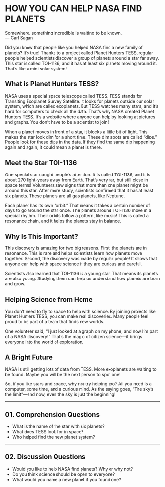 # HOW YOU CAN HELP NASA FIND PLANETS

Somewhere, something incredible is waiting to be known.  
— Carl Sagan  

Did you know that people like you helped NASA find a new family of planets? It’s true! Thanks to a project called Planet Hunters TESS, regular people helped scientists discover a group of planets around a star far away. This star is called TOI-1136, and it has at least six planets moving around it. That’s like a mini solar system!  

## What is Planet Hunters TESS?  

NASA uses a special space telescope called TESS. TESS stands for Transiting Exoplanet Survey Satellite. It looks for planets outside our solar system, which are called exoplanets. But TESS watches many stars, and it’s hard for computers to check all the data. That’s why NASA created Planet Hunters TESS. It’s a website where anyone can help by looking at pictures and graphs. You don’t have to be a scientist to join!  

When a planet moves in front of a star, it blocks a little bit of light. This makes the star look dim for a short time. These dim spots are called “dips.” People look for these dips in the data. If they find the same dip happening again and again, it could mean a planet is there.  

## Meet the Star TOI-1136  

One special star caught people’s attention. It is called TOI-1136, and it is about 270 light-years away from Earth. That’s very far, but still close in space terms! Volunteers saw signs that more than one planet might be around this star. After more study, scientists confirmed that it has at least six planets. These planets are all gas planets, like Neptune.  

Each planet has its own “orbit.” That means it takes a certain number of days to go around the star once. The planets around TOI-1136 move in a special rhythm. Their orbits follow a pattern, like music! This is called a resonance chain, and it helps the planets stay in balance.  

## Why Is This Important?  

This discovery is amazing for two big reasons. First, the planets are in resonance. This is rare and helps scientists learn how planets move together. Second, the discovery was made by regular people! It shows that anyone can help with space science if they are curious and careful.  

Scientists also learned that TOI-1136 is a young star. That means its planets are also young. Studying them can help us understand how planets are born and grow.  

## Helping Science from Home  

You don’t need to fly to space to help with science. By joining projects like Planet Hunters TESS, you can make real discoveries. Many people feel proud to be part of a team that finds new worlds.  

One volunteer said, “I just looked at a graph on my phone, and now I’m part of a NASA discovery!” That’s the magic of citizen science—it brings everyone into the world of exploration.  

## A Bright Future  

NASA is still getting lots of data from TESS. More exoplanets are waiting to be found. Maybe you will be the next person to spot one!  

So, if you like stars and space, why not try helping too? All you need is a computer, some time, and a curious mind. As the saying goes, “The sky’s the limit”—and now, even the sky is just the beginning!  

---

## 01. Comprehension Questions  

- What is the name of the star with six planets?  
- What does TESS look for in space?  
- Who helped find the new planet system?  

---

## 02. Discussion Questions  

- Would you like to help NASA find planets? Why or why not?  
- Do you think science should be open to everyone?  
- What would you name a new planet if you found one?  